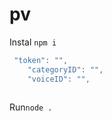 # pv

 Instal ```npm i```
 
 
```js
 "token": "",
    "categoryID": "",
    "voiceID": "",
    
   ```
   
  
  Run```node .```

